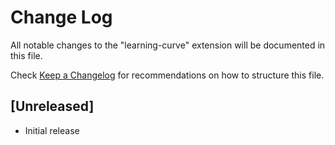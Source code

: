 # Change Log

All notable changes to the "learning-curve" extension will be documented in this file.

Check [Keep a Changelog](http://keepachangelog.com/) for recommendations on how to structure this file.

## [Unreleased]

- Initial release